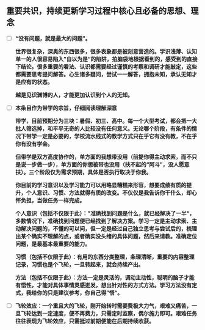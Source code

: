 ## 重要共识，持续更新学习过程中核心且必备的思想、理念

- [ ] **“没有问题，就是最大的问题”。**

  **世界很复杂，深奥的东西很多，很多表象都是被刻意营造的。学识浅薄、认知单一的人很容易陷入”自以为是“的陷阱，拍脑袋地根据看到的，感受到的直接下结论。很多重要的看法、认识都需要经过谨慎的考察和调研才能敲定，这些都需要思考提问解答。心生诸多疑问，尝试一一解答，拥抱未知，承认无知才是应有的状态。**

  **越是见识渊博的人，才能更加认识到个人的无知。**

  

- [ ] **本条目作为带学的宗旨，仔细阅读理解深意**

  **带学，目前预期分为三块：暑假、初三、高中。每一个大型考试，都会把一大批人筛选掉，和平平无奇的人比较没有任何意义。无论哪个阶段，有条件的情况下带学一定是必要的，学校流水线式的教学方式只在乎它有没有教，不在乎你有没有学会。**

  **但带学是双方高度协作的，单方面的我想带没用（前提你得主动求索，而不只是说一步做一步），单方面的你想被带也没用（扶不起的“阿斗”，没人愿意扶）。三个阶段仅为需求预期，具体是否执行取决于你我。**

  **你目前的学习意识以及学习能力可以用略显糟糕来形容，想要成绩有质的提升，个人意识、习惯、方法就得有质的改变。不仅仅是我告诉你干什么，却心怀负担，当做任务一样完成。**

  ​	**个人意识（包括不仅限于此）：”准确找到问题是什么，就已经解决了一半“，多数情况下，准确找到问题便已经找到了解决方案。学习一定是主动求索、主动解决问题的，不懂的可以问，但一定是经过自己独立思考与尝试后的，梳理出某个确实不理解的点，或者确实没头绪的具体问题，然后来请教。准确定位问题，是最基本最重要的能力。**

  ​	**习惯（包括不仅限于此）：有用的东西分类整理，条理清晰，重要的内容整理记录，习惯也是个飞轮，一旦转起来，就会持续产出。**

  ​	**方法（包括不仅限于此）：方法一定是灵活的，调动主动性，聪明的脑子才能有悟性，才能对具体事情灵感迸发，想出针对性的方式方法。学习方法没有定式，我给你的只是建议参考，你自己得”悟“。**

  

- [ ] **飞轮效应：一个重且大的飞轮，刚开始转时需要费极大力气，艰难又痛苦，一旦飞轮达到一定速度，便不再费力，只需定时监察，偶尔施力即可。艰难任务往往表现为飞轮效应，只需挺过前期便能在后期持续收获。**